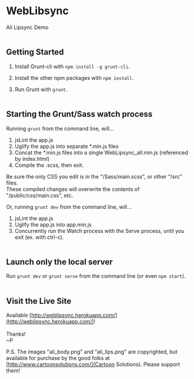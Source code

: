 # WebLibsync
Ali Lipsync Demo
<br><br>

## Getting Started

1. Install Grunt-cli with ```npm install -g grunt-cli```.

2. Install the other npm packages with ```npm install```.

3. Run Grunt with ```grunt```.
<br><br>

## Starting the Grunt/Sass watch process

Running ```grunt``` from the command line, will...

1. jsLint the app.js
2. Uglify the app.js into separate *.min.js files
3. Concat the *.min.js files into a single WebLipsync_all.min.js (referenced by index.html)
4. Compile the .scss, then exit.


Be sure the only CSS you edit is in the "/Sass/main.scss", or other "/src" files.  
These compiled changes will overwrite the contents of "/public/css/main.css", etc.


Or, running ```grunt dev``` from the command line, will...

1. jsLint the app.js
2. Uglify the app.js into app.min.js
3. Concurrently run the Watch process with the Serve process, until you exit (ex. with ctrl-c).
<br><br>

## Launch only the local server
Run ```grunt dev``` or ```grunt serve``` from the command line (or even ```npm start```).
<br><br>


## Visit the Live Site
Available [http://weblipsync.herokuapp.com/](http://weblipsync.herokuapp.com/)!  <br><br>
Thanks!<br>
~P  

P.S.  The images "ali_body.png" and "ali_lips.png" are copyrighted, but available for purchase by the good folks at [http://www.cartoonsolutions.com/](Cartoon Solutions).  Please support them!
